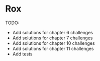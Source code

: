 # Rox

TODO:

* Add solutions for chapter 6 challenges
* Add solutions for chapter 7 challenges
* Add solutions for chapter 10 challenges
* Add solutions for chapter 11 challenges
* Add tests
